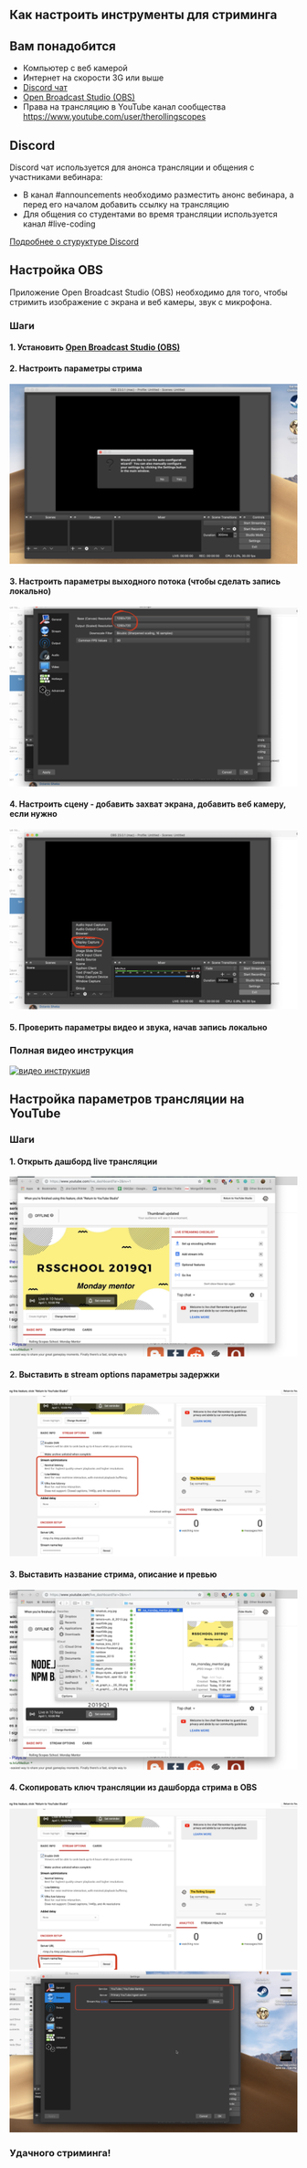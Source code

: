 ## Как настроить инструменты для стриминга

## Вам понадобится
- Компьютер с веб камерой 
- Интернет на скорости 3G или выше
- [Discord чат](https://discordapp.com/)
- [Open Broadcast Studio (OBS)](https://obsproject.com/)
- Права на трансляцию в YouTube канал сообщества https://www.youtube.com/user/therollingscopes

## Discord
Discord чат используется для анонса трансляции и общения с участниками вебинара:
- В канал #announcements необходимо разместить анонс вебинара, а перед его началом добавить ссылку на трансляцию 
- Для общения со студентами во время трансляции используется канал #live-coding 

[Подробнее о стуруктуре Discord](/ru/discussion-rules.md)

## Настройка OBS
Приложение Open Broadcast Studio (OBS) необходимо для того, чтобы стримить изображение с экрана и веб камеры, звук с микрофона.

### Шаги
#### 1. Установить [Open Broadcast Studio (OBS)](https://obsproject.com/)
#### 2. Настроить параметры стрима
![установка](../images/obs_init.png)
#### 3. Настроить параметры выходного потока (чтобы сделать запись локально)
![установка](../images/obs_settings_video.png)
#### 4. Настроить сцену - добавить захват экрана, добавить веб камеру, если нужно
![добавить захват экрана](../images/obs_scene_add_display_capture.png)
#### 5. Проверить параметры видео и звука, начав запись локально

### Полная видео инструкция
[![видео инструкция](https://img.youtube.com/vi/tys-IYIcYu8/0.jpg)](https://www.youtube.com/watch?v=tys-IYIcYu8)

## Настройка параметров трансляции на YouTube
### Шаги
#### 1. Открыть дашборд live трансляции
![дашборд стрима](../images/live_dashboard.png)
#### 2. Выставить в stream options параметры задержки
![настройки стрима](../images/stream_settings.png)
#### 3. Выставить название стрима, описание и превью
![превью](../images/add_thumbnail.png)
#### 4. Скопировать ключ трансляции из дашборда стрима в OBS
![превью](../images/stream_key.png)
![превью](../images/obs_stream_settings.png)

### Удачного стриминга! 
